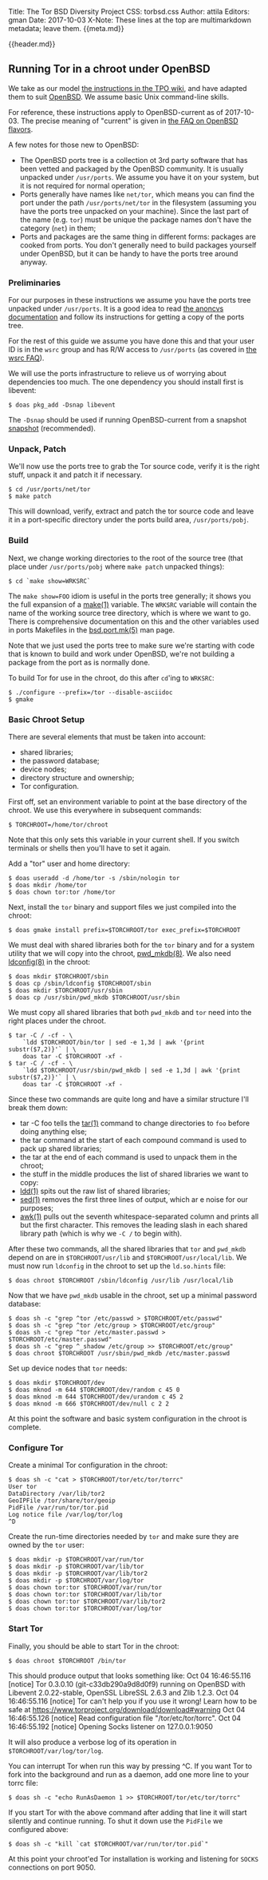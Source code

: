 Title: The Tor BSD Diversity Project
CSS: torbsd.css
Author: attila
Editors: gman
Date: 2017-10-03
X-Note: These lines at the top are multimarkdown metadata; leave them.
{{meta.md}}

{{header.md}}

## Running Tor in a chroot under OpenBSD ##

We take as our model
[the instructions in the TPO wiki](https://trac.torproject.org/projects/tor/wiki/doc/TorInChroot),
and have adapted them to suit [OpenBSD](https://www.openbsd.org).  We
assume basic Unix command-line skills.

For reference, these instructions apply to OpenBSD-current as of
2017-10-03.  The precise meaning of "current" is given in
[the FAQ on OpenBSD flavors](https://www.openbsd.org/faq/faq5.html#Flavors).

A few notes for those new to OpenBSD:
* The OpenBSD ports tree is a collection ot 3rd party software that
has been vetted and packaged by the OpenBSD community.  It is usually
unpacked under `/usr/ports`.  We assume you have it on your system,
but it is not required for normal operation;
* Ports generally have names like `net/tor`, which means you can find
the port under the path `/usr/ports/net/tor` in the filesystem
(assuming you have the ports tree unpacked on your machine).  Since
the last part of the name (e.g. `tor`) must be unique the package
names don't have the category (`net`) in them;
* Ports and packages are the same thing in different forms: packages are
cooked from ports.  You don't generally need to build packages
yourself under OpenBSD, but it can be handy to have the ports tree
around anyway.

### Preliminaries ###

For our purposes in these instructions we assume you have the ports
tree unpacked under `/usr/ports`.  It is a good idea to read
[the anoncvs documentation](https://www.openbsd.org/anoncvs.html)
and follow its instructions for getting a copy of the ports tree.

For the rest of this guide we assume you have done this and that your
user ID is in the `wsrc` group and has R/W access to `/usr/ports` (as
covered in [the wsrc FAQ](https://www.openbsd.org/faq/faq5.html#wsrc)).

We will use the ports infrastructure to relieve us of worrying about
dependencies too much.  The one dependency you should install first is
libevent:

    $ doas pkg_add -Dsnap libevent

The `-Dsnap` should be used if running OpenBSD-current from a snapshot
[snapshot](https://www.openbsd.org/faq/faq5.html#Snapshots)
(recommended).

### Unpack, Patch ###

We'll now use the ports tree to grab the Tor source code, verify it is
the right stuff, unpack it and patch it if necessary.

    $ cd /usr/ports/net/tor
    $ make patch

This will download, verify, extract and patch the tor source code and
leave it in a port-specific directory under the ports build area,
`/usr/ports/pobj`.

### Build ###

Next, we change working directories to the root of the source tree
(that place under `/usr/ports/pobj` where `make patch` unpacked
things):

    $ cd `make show=WRKSRC`

The `make show=FOO` idiom is useful in the ports tree generally; it
shows you the full expansion of a
[make(1)](https://man.openbsd.org/make) variable.  The `WRKSRC`
variable will contain the name of the working source tree directory,
which is where we want to go.  There is comprehensive documentation on
this and the other variables used in ports Makefiles in the
[bsd.port.mk(5)](https://man.openbsd.org/bsd.port.mk) man page.

Note that we just used the ports tree to make sure we're starting with
code that is known to build and work under OpenBSD, we're not building
a package from the port as is normally done.

To build Tor for use in the chroot, do this after `cd`'ing to `WRKSRC`:

    $ ./configure --prefix=/tor --disable-asciidoc
    $ gmake

### Basic Chroot Setup ###

There are several elements that must be taken into account:

* shared libraries;
* the password database;
* device nodes;
* directory structure and ownership;
* Tor configuration.

First off, set an environment variable to point at the base directory
of the chroot.  We use this everywhere in subsequent commands:

    $ TORCHROOT=/home/tor/chroot

Note that this only sets this variable in your current shell.  If you
switch terminals or shells then you'll have to set it again.

Add a "tor" user and home directory:

    $ doas useradd -d /home/tor -s /sbin/nologin tor
    $ doas mkdir /home/tor
    $ doas chown tor:tor /home/tor

Next, install the `tor` binary and support files we just compiled
into the chroot:

    $ doas gmake install prefix=$TORCHROOT/tor exec_prefix=$TORCHROOT

We must deal with shared libraries both for the `tor` binary and for a
system utility that we will copy into the chroot,
[pwd_mkdb(8)](https://man.openbsd.org/pwd_mkdb).  We also need
[ldconfig(8)](https://man.openbsd.org/ldconfig) in the chroot:

    $ doas mkdir $TORCHROOT/sbin
    $ doas cp /sbin/ldconfig $TORCHROOT/sbin
    $ doas mkdir $TORCHROOT/usr/sbin
    $ doas cp /usr/sbin/pwd_mkdb $TORCHROOT/usr/sbin

We must copy all shared libraries that both `pwd_mkdb` and `tor` need
into the right places under the chroot.

    $ tar -C / -cf - \
        `ldd $TORCHROOT/bin/tor | sed -e 1,3d | awk '{print substr($7,2)}'` | \
        doas tar -C $TORCHROOT -xf -
    $ tar -C / -cf - \
        `ldd $TORCHROOT/usr/sbin/pwd_mkdb | sed -e 1,3d | awk '{print substr($7,2)}'` | \
        doas tar -C $TORCHROOT -xf -

Since these two commands are quite long and have a similar structure I'll break them down:
* tar -C foo tells the [tar(1)](https://man.openbsd.org/tar) command
to change directories to `foo` before doing anything else;
* the tar command at the start of each compound command is used to
pack up shared libraries;
* the tar at the end of each command is used to unpack them in the chroot;
* the stuff in the middle produces the list of shared libraries we want to
copy:
 * [ldd(1)](https://man.openbsd.org/ldd) spits out the raw list of shared libraries;
 * [sed(1)](https://man.openbsd.org/sed) removes the first three lines of output, which ar e noise for our purposes;
 * [awk(1)](https://man.openbsd.org/awk) pulls out the seventh whitespace-separated column and prints all but the first character.  This removes the leading slash in each shared library path (which is why we `-C /` to begin with).

After these two commands, all the shared libraries that `tor` and
`pwd_mkdb` depend on are in `$TORCHROOT/usr/lib` and
`$TORCHROOT/usr/local/lib`.  We must now run `ldconfig` in the chroot
to set up the `ld.so.hints` file:

    $ doas chroot $TORCHROOT /sbin/ldconfig /usr/lib /usr/local/lib

Now that we have `pwd_mkdb` usable in the chroot, set up a minimal
password database:

    $ doas sh -c "grep ^tor /etc/passwd > $TORCHROOT/etc/passwd"
    $ doas sh -c "grep ^tor /etc/group > $TORCHROOT/etc/group"
    $ doas sh -c "grep ^tor /etc/master.passwd > $TORCHROOT/etc/master.passwd"
    $ doas sh -c "grep ^_shadow /etc/group >> $TORCHROOT/etc/group"
    $ doas chroot $TORCHROOT /usr/sbin/pwd_mkdb /etc/master.passwd

Set up device nodes that `tor` needs:

    $ doas mkdir $TORCHROOT/dev
    $ doas mknod -m 644 $TORCHROOT/dev/random c 45 0
    $ doas mknod -m 644 $TORCHROOT/dev/urandom c 45 2
    $ doas mknod -m 666 $TORCHROOT/dev/null c 2 2

At this point the software and basic system configuration in the
chroot is complete.

### Configure Tor ###

Create a minimal Tor configuration in the chroot:

    $ doas sh -c "cat > $TORCHROOT/tor/etc/tor/torrc"
    User tor
    DataDirectory /var/lib/tor2
    GeoIPFile /tor/share/tor/geoip
    PidFile /var/run/tor/tor.pid
    Log notice file /var/log/tor/log
    ^D

Create the run-time directories needed by `tor` and make sure they are
owned by the `tor` user:

    $ doas mkdir -p $TORCHROOT/var/run/tor
    $ doas mkdir -p $TORCHROOT/var/lib/tor
    $ doas mkdir -p $TORCHROOT/var/lib/tor2
    $ doas mkdir -p $TORCHROOT/var/log/tor
    $ doas chown tor:tor $TORCHROOT/var/run/tor
    $ doas chown tor:tor $TORCHROOT/var/lib/tor
    $ doas chown tor:tor $TORCHROOT/var/lib/tor2
    $ doas chown tor:tor $TORCHROOT/var/log/tor

### Start Tor ###

Finally, you should be able to start Tor in the chroot:

    $ doas chroot $TORCHROOT /bin/tor

This should produce output that looks something like:
    Oct 04 16:46:55.116 [notice] Tor 0.3.0.10 (git-c33db290a9d8d0f9) running on OpenBSD with Libevent 2.0.22-stable, OpenSSL LibreSSL 2.6.3 and Zlib 1.2.3.
    Oct 04 16:46:55.116 [notice] Tor can't help you if you use it wrong! Learn how to be safe at https://www.torproject.org/download/download#warning
    Oct 04 16:46:55.126 [notice] Read configuration file "/tor/etc/tor/torrc".
    Oct 04 16:46:55.192 [notice] Opening Socks listener on 127.0.0.1:9050

It will also produce a verbose log of its operation in `$TORCHROOT/var/log/tor/log`.

You can interrupt Tor when run this way by pressing ^C.  If you want
Tor to fork into the background and run as a daemon, add one more line
to your torrc file:

    $ doas sh -c "echo RunAsDaemon 1 >> $TORCHROOT/tor/etc/tor/torrc"

If you start Tor with the above command after adding that line it will
start silently and continue running.  To shut it down use the
`PidFile` we configured above:

    $ doas sh -c "kill `cat $TORCHROOT/var/run/tor/tor.pid`"

At this point your chroot'ed Tor installation is working and listening
for `SOCKS` connections on port 9050.

